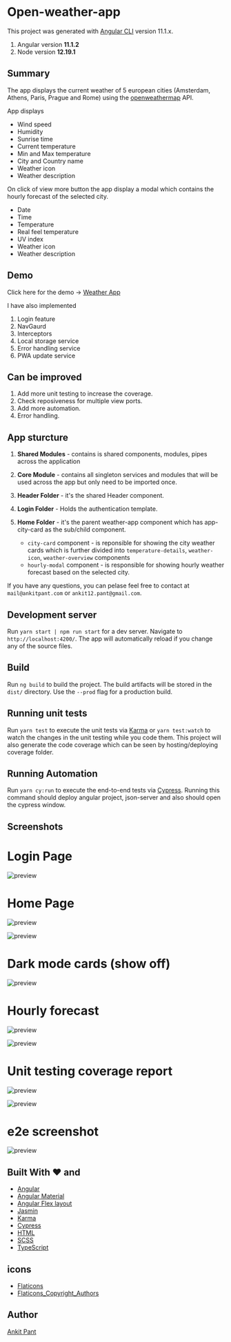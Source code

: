 # Open-weather-app

This project was generated with [Angular CLI](https://github.com/angular/angular-cli) version 11.1.x.

1. Angular version **11.1.2**
2. Node version **12.19.1**

## Summary

The app displays the current weather of 5 european cities (Amsterdam, Athens, Paris, Prague and Rome)
using the [openweathermap](https://openweathermap.org/api) API.

App displays

- Wind speed
- Humidity
- Sunrise time
- Current temperature
- Min and Max temperature
- City and Country name
- Weather icon
- Weather description

On click of view more button
the app display a modal which contains the hourly forecast of the
selected city.

- Date
- Time
- Temperature
- Real feel temperature
- UV index
- Weather icon
- Weather description

## Demo

Click here for the demo -> [Weather App](https://weather-app-1baad.firebaseapp.com)

I have also implemented

1. Login feature
2. NavGaurd
3. Interceptors
4. Local storage service
5. Error handling service
6. PWA update service

## Can be improved

1. Add more unit testing to increase the coverage.
2. Check reposiveness for multiple view ports.
3. Add more automation.
4. Error handling.

## App sturcture

1. **Shared Modules** - contains is shared components, modules, pipes across the application

2. **Core Module** - contains all singleton services and modules that will be used across the app but only need to be imported once.

3. **Header Folder** - it's the shared Header component.

4. **Login Folder** - Holds the authentication template.

5. **Home Folder** - it's the parent weather-app component which has app-city-card
   as the sub/child component.
   - `city-card` component - is reponsible for showing the city weather cards
     which is further divided into `temperature-details`, `weather-icon`, `weather-overview` components
   - `hourly-modal` component - is responsible for showing hourly weather forecast based on the selected city.

If you have any questions, you can pelase feel free to contact at `mail@ankitpant.com` or `ankit12.pant@gmail.com`.

## Development server

Run `yarn start | npm run start` for a dev server. Navigate to `http://localhost:4200/`. The app will automatically reload if you change any of the source files.

## Build

Run `ng build` to build the project. The build artifacts will be stored in the `dist/` directory. Use the `--prod` flag for a production build.

## Running unit tests

Run `yarn test` to execute the unit tests via [Karma](https://karma-runner.github.io/latest/index.html)
or `yarn test:watch` to watch the changes in the unit testing while you code them.
This project will also generate the code coverage which can be seen by hosting/deploying
coverage folder.

## Running Automation

Run `yarn cy:run` to execute the end-to-end tests via [Cypress](https://www.cypress.io/).
Running this command should deploy angular project, json-server and also should
open the cypress window.

## Screenshots

# Login Page

![preview](https://raw.githubusercontent.com/ankypant/open-weather-app/master/src/assets/screenshots/login-page.png)

# Home Page

![preview](https://raw.githubusercontent.com/ankypant/open-weather-app/master/src/assets/screenshots/weather-5-cities.png)

![preview](https://raw.githubusercontent.com/ankypant/open-weather-app/master/src/assets/screenshots/weather-5-cities_daytime.png)

# Dark mode cards (show off)

![preview](https://raw.githubusercontent.com/ankypant/open-weather-app/master/src/assets/screenshots/dark-mode-cards.png)

# Hourly forecast

![preview](https://raw.githubusercontent.com/ankypant/open-weather-app/master/src/assets/screenshots/hourly-forecast.png)

![preview](https://raw.githubusercontent.com/ankypant/open-weather-app/master/src/assets/screenshots/hourly-forecast-scrolled.png)

# Unit testing coverage report

![preview](https://raw.githubusercontent.com/ankypant/open-weather-app/master/src/assets/screenshots/unit-testing.png)

![preview](https://raw.githubusercontent.com/ankypant/open-weather-app/master/src/assets/screenshots/coverage.png)

# e2e screenshot

![preview](https://raw.githubusercontent.com/ankypant/open-weather-app/master/src/assets/screenshots/e2e-test-cases.png)

## Built With ❤️ and

- [Angular](https://angular.io)
- [Angular Material](https://material.angular.io)
- [Angular Flex layout](https://github.com/angular/flex-layout)
- [Jasmin](https://jasmine.github.io/)
- [Karma](https://karma-runner.github.io/latest/index.html)
- [Cypress](https://www.cypress.io/)
- [HTML](https://www.w3.org/html/)
- [SCSS](https://sass-lang.com/)
- [TypeScript](http://www.typescriptlang.org/)

## icons

- [Flaticons](https://www.flaticon.com/)
- [Flaticons_Copyright_Authors](https://www.flaticon.com/authors/pixel-perfect")

## Author

[Ankit Pant](https://ankitpant.com)
